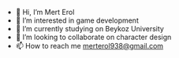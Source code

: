 - 👋 Hi, I’m Mert Erol
- 👀 I’m interested in game development
- 🌱 I’m currently studying on Beykoz University
- 💞️ I’m looking to collaborate on character design
- 📫 How to reach me merterol938@gmail.com
